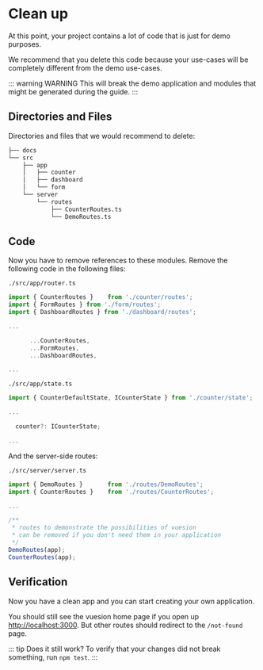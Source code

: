 # Clean up

At this point, your project contains a lot of code that is just for demo purposes.

We recommend that you delete this code because your use-cases will be completely different from the demo use-cases.

::: warning WARNING
This will break the demo application and modules that might be generated during the guide.
:::

## Directories and Files

Directories and files that we would recommend to delete:

```bash
├── docs
└── src
    ├── app
    │   ├── counter
    │   ├── dashboard
    │   └── form
    └── server
        └── routes
            ├── CounterRoutes.ts
            └── DemoRoutes.ts
```

## Code

Now you have to remove references to these modules. Remove the following code in the following files:

`./src/app/router.ts`

```js
import { CounterRoutes }    from './counter/routes';
import { FormRoutes } from './form/routes';
import { DashboardRoutes } from './dashboard/routes';

...

      ...CounterRoutes,
      ...FormRoutes,
      ...DashboardRoutes,

...
```

`./src/app/state.ts`

```js
import { CounterDefaultState, ICounterState } from './counter/state';

...

  counter?: ICounterState;

...
```

And the server-side routes:

`./src/server/server.ts`

```js
import { DemoRoutes }       from './routes/DemoRoutes';
import { CounterRoutes }    from './routes/CounterRoutes';

...

/**
 * routes to demonstrate the possibilities of vuesion
 * can be removed if you don't need them in your application
 */
DemoRoutes(app);
CounterRoutes(app);
```

## Verification

Now you have a clean app and you can start creating your own application.

You should still see the vuesion home page if you open up [http://localhost:3000](http://localhost:3000).
But other routes should redirect to the `/not-found` page.

::: tip Does it still work?
To verify that your changes did not break something, run `npm test`.
:::
